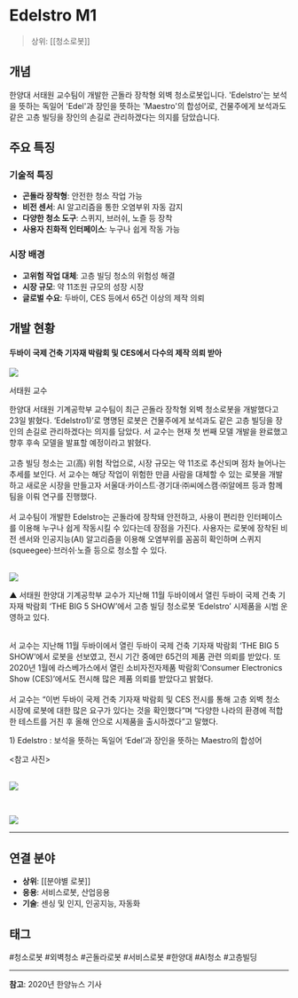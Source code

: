 # Edelstro M1

> 상위: [[청소로봇]]

## 개념

한양대 서태원 교수팀이 개발한 곤돌라 장착형 외벽 청소로봇입니다. 'Edelstro'는 보석을 뜻하는 독일어 'Edel'과 장인을 뜻하는 'Maestro'의 합성어로, 건물주에게 보석과도 같은 고층 빌딩을 장인의 손길로 관리하겠다는 의지를 담았습니다.

## 주요 특징

### 기술적 특징
- **곤돌라 장착형**: 안전한 청소 작업 가능
- **비전 센서**: AI 알고리즘을 통한 오염부위 자동 감지
- **다양한 청소 도구**: 스퀴지, 브러쉬, 노즐 등 장착
- **사용자 친화적 인터페이스**: 누구나 쉽게 작동 가능

### 시장 배경
- **고위험 작업 대체**: 고층 빌딩 청소의 위험성 해결
- **시장 규모**: 약 11조원 규모의 성장 시장
- **글로벌 수요**: 두바이, CES 등에서 65건 이상의 제작 의뢰

## 개발 현황

#### 두바이 국제 건축 기자재 박람회 및 CES에서 다수의 제작 의뢰 받아

![](https://cdn.newshyu.com/news/photo/202001/746243_25959_3335.png)

서태원 교수

한양대 서태원 기계공학부 교수팀이 최근 곤돌라 장착형 외벽 청소로봇을 개발했다고 23일 밝혔다. ‘Edelstro1)’로 명명된 로봇은 건물주에게 보석과도 같은 고층 빌딩을 장인의 손길로 관리하겠다는 의지를 담았다. 서 교수는 현재 첫 번째 모델 개발을 완료했고 향후 후속 모델을 발표할 예정이라고 밝혔다.  
   
고층 빌딩 청소는 고(高) 위험 작업으로, 시장 규모는 약 11조로 추산되며 점차 늘어나는 추세를 보인다. 서 교수는 해당 작업이 위험한 만큼 사람을 대체할 수 있는 로봇을 개발하고 새로운 시장을 만들고자 서울대·카이스트·경기대·㈜씨에스캠·㈜알에프 등과 함께 팀을 이뤄 연구를 진행했다.  
   
서 교수팀이 개발한 Edelstro는 곤돌라에 장착돼 안전하고, 사용이 편리한 인터페이스를 이용해 누구나 쉽게 작동시킬 수 있다는데 장점을 가진다. 사용자는 로봇에 장착된 비전 센서와 인공지능(AI) 알고리즘을 이용해 오염부위를 꼼꼼히 확인하며 스퀴지(squeegee)·브러쉬·노즐 등으로 청소할 수 있다.  
 

![](https://cdn.newshyu.com/news/photo/202001/746243_25960_3335.jpg)

▲ 서태원 한양대 기계공학부 교수가 지난해 11월 두바이에서 열린 두바이 국제 건축 기자재 박람회 ‘THE BIG 5 SHOW’에서 고층 빌딩 청소로봇 ‘Edelstro’ 시제품을 시범 운영하고 있다.

  
   
서 교수는 지난해 11월 두바이에서 열린 두바이 국제 건축 기자재 박람회 ‘THE BIG 5 SHOW’에서 로봇을 선보였고, 전시 기간 중에만 65건의 제품 관련 의뢰를 받았다. 또 2020년 1월에 라스베가스에서 열린 소비자전자제품 박람회‘Consumer Electronics Show (CES)’에서도 전시해 많은 제품 의뢰를 받았다고 밝혔다.  
   
서 교수는 “이번 두바이 국제 건축 기자재 박람회 및 CES 전시를 통해 고층 외벽 청소 시장에 로봇에 대한 많은 요구가 있다는 것을 확인했다”며 “다양한 나라의 환경에 적합한 테스트를 거친 후 올해 안으로 시제품을 출시하겠다”고 말했다.

  
  
1) Edelstro : 보석을 뜻하는 독일어 ‘Edel’과 장인을 뜻하는 Maestro의 합성어

  
<참고 사진>  
 

![](https://cdn.newshyu.com/news/photo/202001/746243_25961_3335.jpg)

 

![](https://cdn.newshyu.com/news/photo/202001/746243_25962_3335.jpg)

---

## 연결 분야

- **상위**: [[분야별 로봇]]
- **응용**: 서비스로봇, 산업응용
- **기술**: 센싱 및 인지, 인공지능, 자동화

## 태그

#청소로봇 #외벽청소 #곤돌라로봇 #서비스로봇 #한양대 #AI청소 #고층빌딩

---

**참고**: 2020년 한양뉴스 기사